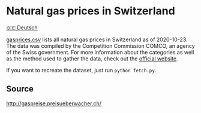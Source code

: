 # Natural gas prices in Switzerland

[:de: Deutsch](./README.DE.md)

[gasprices.csv](./gasprices.csv) lists all natural gas prices in Switzerland as of 2020-10-23. The data was compiled by the Competition Commission COMCO, an agency of the Swiss government. For more information about the categories as well as the method used to gather the data, check out the [official website](http://gaspreise.preisueberwacher.ch/).

If you want to recreate the dataset, just run `python fetch.py`.


## Source

http://gaspreise.preisueberwacher.ch/
